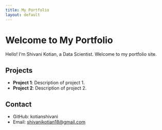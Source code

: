 ```yaml
---
title: My Portfolio
layout: default
---
```


# Welcome to My Portfolio

Hello! I'm Shivani Kotian, a Data Scientist. Welcome to my portfolio site.

## Projects
- **Project 1**: Description of project 1.
- **Project 2**: Description of project 2.

## Contact
- GitHub: kotianshivani
- Email: shivanikotian18@gmail.com
